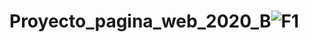 # Proyecto_pagina_web_2020_B![F1](https://user-images.githubusercontent.com/65521282/143957812-0fc00020-94f3-4e8a-967e-05698ffde66d.png)
